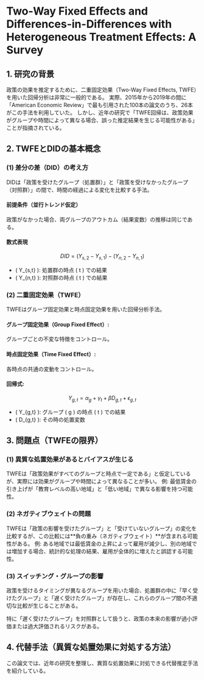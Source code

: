 # Two-Way Fixed Effects and Differences-in-Differences with Heterogeneous Treatment Effects: A Survey

## 1. 研究の背景
政策の効果を推定するために、二重固定効果（Two-Way Fixed Effects, TWFE）を用いた回帰分析は非常に一般的である。
実際、2015年から2019年の間に「American Economic Review」で最も引用された100本の論文のうち、26本がこの手法を利用していた。
しかし、近年の研究で「TWFE回帰は、政策効果がグループや時間によって異なる場合、誤った推定結果を生じる可能性がある」ことが指摘されている。



## 2. TWFEとDIDの基本概念
### (1) 差分の差（DID）の考え方
DIDは「政策を受けたグループ（処置群）」と「政策を受けなかったグループ（対照群）」の間で、時間の経過による変化を比較する手法。


#### 前提条件（並行トレンド仮定）
政策がなかった場合、両グループのアウトカム（結果変数）の推移は同じである。


#### 数式表現
$$
DID = (Y_{s,2} - Y_{s,1}) - (Y_{n,2} - Y_{n,1})
$$

- \( Y_{s,t} \): 処置群の時点 \( t \) での結果
- \( Y_{n,t} \): 対照群の時点 \( t \) での結果

### (2) 二重固定効果（TWFE）
TWFEはグループ固定効果と時点固定効果を用いた回帰分析手法。

#### グループ固定効果（Group Fixed Effect）:
グループごとの不変な特徴をコントロール。

#### 時点固定効果（Time Fixed Effect）:
各時点の共通の変動をコントロール。

#### 回帰式:
$$
Y_{g,t} = \alpha_g + \gamma_t + \beta D_{g,t} + \epsilon_{g,t}
$$

- \( Y_{g,t} \): グループ \( g \) の時点 \( t \) での結果
- \( D_{g,t} \): その時の処置変数

## 3. 問題点（TWFEの限界）
### (1) 異質な処置効果があるとバイアスが生じる
TWFEは「政策効果がすべてのグループと時点で一定である」と仮定しているが、実際には効果がグループや時間によって異なることが多い。
例: 最低賃金の引き上げが「教育レベルの高い地域」と「低い地域」で異なる影響を持つ可能性。

### (2) ネガティブウェイトの問題
TWFEは「政策の影響を受けたグループ」と「受けていないグループ」の変化を比較するが、この比較には**負の重み（ネガティブウェイト）**が含まれる可能性がある。
例: ある地域では最低賃金の上昇によって雇用が減少し、別の地域では増加する場合、統計的な処理の結果、雇用が全体的に増えたと誤認する可能性。

### (3) スイッチング・グループの影響
政策を受けるタイミングが異なるグループを用いた場合、処置群の中に「早く受けたグループ」と「遅く受けたグループ」が存在し、これらのグループ間の不適切な比較が生じることがある。

特に「遅く受けたグループ」を対照群として扱うと、政策の本来の影響が過小評価または過大評価されるリスクがある。

## 4. 代替手法（異質な処置効果に対処する方法）
この論文では、近年の研究を整理し、異質な処置効果に対処できる代替推定手法を紹介している。

